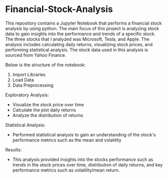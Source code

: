 # Financial-Stock-Analysis

This repository contains a Jupyter Notebook that performs a financial stock analysis by using python. The main focus of this project is analyzing stock data to gain insights into the performance and trends of a specific stock. The three stocks that I analyzed was Microsoft, Tesla, and Apple. The analysis includes calculating daily returns, visualizing stock prices, and performing statistical analysis. The stock data used in this analysis is sourced from Yahoo Finance.

Below is the structure of the notebook:
1) Import Libraries
2) Load Data
3) Data Preprocessing

Exploratory Analysis:
- Visualize the stock price over time
- Calculate the plot daily returns
- Analyze the distribution of returns

Statistical Analysis:
- Performed statistical analysis to gain an understanding of the stock's performance metrics such as the mean and volatility

Results:
- This analysis provided insights into the stocks performance such as trends in the stock prices over time, distribution of daily returns, and key performance metrics such as volatility/mean return.

